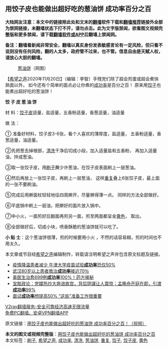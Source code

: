  <h2>用饺子皮也能做出超好吃的葱油饼 成功率百分之百</h2> <p class="notice"><b>大陆网友注意：本文中的链接除此处和文末的<a href="https://github.com/bannedbook/fanqiang" >翻墙</a>软件下载和<a href="https://github.com/killgcd/justmysocks/blob/master/README.md">翻墙推荐</a>链接外全部为禁网链接，未翻墙状态下打不开，请勿点击。此为文字版禁闻，欲看图文视频完整版和更多禁闻，请下载<a href="https://github.com/bannedbook/fanqiang">翻墙软件或APP</a>后翻墙上禁闻网。</p><p>备注：翻墙看新闻非常安全，翻墙以真实身份发表敏感言论有一定风险，但只看不说则没有任何风险，翻的人太多，政府管不过来，也不管。信息自由是天赋人权，请放心大胆的翻墙。</b></p>  <div class="entry"> <figure><figcaption><a href="https://www.bannedbook.org/bnews/tag/%E8%91%B1%E6%B2%B9%E9%A5%BC/" class="st_tag internal_tag" rel="tag" title="标签 葱油饼 下的日志">葱油饼</a>（网图）</figcaption></figure> <p>【<span class='wp_keywordlink_affiliate'><a href="https://www.soundofhope.org" title="希望之声" target="_blank">希望之声</a></span>2020年11月20日】（编辑：李智）手残党们除了超会煎蛋或超会煮快熟面以外， 如今还有个简单的面点必让你煮的<a href="https://www.bannedbook.org/bnews/tag/%E6%88%90%E5%8A%9F%E7%8E%87/" class="st_tag internal_tag" rel="tag" title="标签 成功率 下的日志">成功率</a>是百分之百！ 原来用<a href="https://www.bannedbook.org/bnews/tag/%E9%A5%BA%E5%AD%90/" class="st_tag internal_tag" rel="tag" title="标签 饺子 下的日志">饺子</a>也能煮出超好吃的葱油饼！</p> <p><strong>饺 子 皮 葱 油 饼</strong></p> <p>材 料：<a href="https://www.bannedbook.org/bnews/tag/%e9%a5%ba%e5%ad%90%e7%9a%ae/" class="st_tag internal_tag" rel="tag" title="标签 饺子皮 下的日志">饺子皮</a>适量，盐适量，五香粉适量，香葱适量，油适量</p> <p>做 法：</p> <p>① 准备好材料，饺子皮3-6张，看个人喜欢的薄厚度，盐适量， 五香粉适量，香葱适量，油适量。</p>  <p>②先把葱去掉根部，<a href="https://www.bannedbook.org/bnews/tag/%E6%B8%85%E6%B4%97/" class="st_tag internal_tag" rel="tag" title="标签 清洗 下的日志">清洗</a>干净后切成小段，加入适量盐和五香粉， 再加入适量油，拌成葱油。</p> <p>③取一张饺子皮，用<a href="https://www.bannedbook.org/bnews/tag/%E5%88%B7%E5%AD%90/" class="st_tag internal_tag" rel="tag" title="标签 刷子 下的日志">刷子</a>蘸少许葱油，在饺子皮表面刷上一层葱油。</p> <p>④然后再放上一张饺子皮，再刷上一层葱油， 这样<a href="https://www.bannedbook.org/bnews/tag/%E9%87%8D%E5%A4%8D/" class="st_tag internal_tag" rel="tag" title="标签 重复 下的日志">重复</a>叠上6张饺子皮，最上面的一张不要刷油。</p> <p>⑤完成后用擀面杖轻轻地往四周擀开，尽量擀得薄一点。 同样的方法全部做好。</p> <p>⑥平底锅中刷上一层油，把擀好的面片放入锅中。</p>  <p>⑦中小火，一面煎好后翻面再煎另一面，煎至两面都呈金<a href="https://www.bannedbook.org/bnews/tag/%E9%BB%84%E8%89%B2/" class="st_tag internal_tag" rel="tag" title="标签 黄色 下的日志">黄色</a>， 取出。</p> <p>⑧全部做好后，切成小块，喷香酥脆的葱油饼就可以吃了。</p> <p><strong>小 贴 士</strong>：这个葱油饼很薄，煎的时候要用小火 ，不然的话容易糊，煎的时间也不用太久。</p> <p></p> <p>本文章或节目经<a href="https://www.bannedbook.org/bnews/tag/%e5%b8%8c%e6%9c%9b%e4%b9%8b%e5%a3%b0/" class="st_tag internal_tag" rel="tag" title="标签 希望之声 下的日志">希望之声</a>编辑制作，转载请注明希望之声并包含原文标题及链接。</p>  <ul class='op-related-articles' title='相关阅读'> <li><a href='https://www.bannedbook.org/bnews/worldnews/20200525/1333846.html' target='_blank'>疫情降温患者减少 牛津大学疫苗试验<b>成功率</b>恐仅50%</a></li> <li><a href='https://www.bannedbook.org/bnews/baitai/20200417/1314340.html' target='_blank'>武汉80岁以上患者救治<b>成功率</b>接近70％</a></li> <li><a href='https://www.bannedbook.org/bnews/cnnews/20200402/1304843.html' target='_blank'>美医生治愈699例<b>成功率</b>100%！药方揭秘</a></li> <li><a href='https://www.bannedbook.org/bnews/bannedvideo/20200119/1261167.html' target='_blank'>宝胜政论：党媒热炒大奔进故宫，背后阴谋让人震惊；孟晚舟开庭在即，引渡<b>成功率</b>99%</a></li> <li><a href='https://www.bannedbook.org/bnews/lifebaike/20190506/1123717.html' target='_blank'>面试<b>成功率</b>想提高50% “这些”准备工作很重要</a></li> </ul> <p class="texttj"> <a href="https://www.bannedbook.org/forum23/topic22702.html" target="_blank">V2ray翻墙服务-安全可靠经济高速无限流量</a><br/> <a href="https://github.com/bannedbook/fanqiang/wiki/%E7%A6%81%E9%97%BB%E7%BD%91%E5%AE%89%E5%8D%93%E7%BF%BB%E5%A2%99%E6%96%B0%E9%97%BBAPP" target="_blank">免费PC翻墙、安卓VPN翻墙APP</a></p><p>原文链接：<a class="src_link"  href="https://www.soundofhope.org/post/274363" target="_blank">用饺子皮也能做出超好吃的葱油饼 成功率百分之百！（视频）</a></p><a name='sharetosocial'></a>       <div><b>本文的图文或视频完整版</b>：<a href='https://www.bannedbook.org/bnews/comments/20201120/1434295.html'>用饺子皮也能做出超好吃的葱油饼 成功率百分之百</a></div>  </div><!--END ENTRY--> <div class="postfooter"> <div>本文标签：<a href="https://www.bannedbook.org/bnews/tag/%E5%88%B7%E5%AD%90/" rel="tag">刷子</a>, <a href="https://www.bannedbook.org/bnews/tag/%e5%b8%8c%e6%9c%9b%e4%b9%8b%e5%a3%b0/" rel="tag">希望之声</a>, <a href="https://www.bannedbook.org/bnews/tag/%E6%88%90%E5%8A%9F%E7%8E%87/" rel="tag">成功率</a>, <a href="https://www.bannedbook.org/bnews/tag/%E6%B8%85%E6%B4%97/" rel="tag">清洗</a>, <a href="https://www.bannedbook.org/bnews/tag/%E8%91%B1%E6%B2%B9%E9%A5%BC/" rel="tag">葱油饼</a>, <a href="https://www.bannedbook.org/bnews/tag/%E9%87%8D%E5%A4%8D/" rel="tag">重复</a>, <a href="https://www.bannedbook.org/bnews/tag/%E9%A5%BA%E5%AD%90/" rel="tag">饺子</a>, <a href="https://www.bannedbook.org/bnews/tag/%e9%a5%ba%e5%ad%90%e7%9a%ae/" rel="tag">饺子皮</a>, <a href="https://www.bannedbook.org/bnews/tag/%E9%BB%84%E8%89%B2/" rel="tag">黄色</a></div>  </div><!--END POSTFOOTER--> 